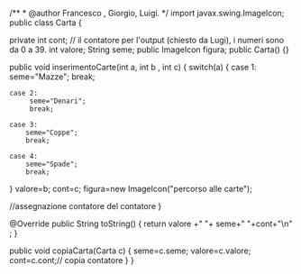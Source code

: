 /** *
@author Francesco , Giorgio, Luigi. */
import javax.swing.ImageIcon;
public class Carta {

  private int cont;   // il contatore per l'output (chiesto da Lugi), i numeri sono da 0 a 39.
  int valore; 
  String seme;
  public ImageIcon figura;
public Carta() {}

public void inserimentoCarte(int a, int b , int c) { 
    switch(a)
{ 
    case 1:
        seme="Mazze"; 
        break; 

    case 2: 
         seme="Denari"; 
         break; 
        
    case 3: 
        seme="Coppe"; 
        break; 

    case 4: 
        seme="Spade"; 
        break; 
} 
valore=b; 
cont=c;
figura=new ImageIcon("percorso alle carte");

//assegnazione contatore del contatore 
}

@Override public String toString() { return valore +" "+ seme+" "+cont+"\n" ; }

public void copiaCarta(Carta c) { seme=c.seme; valore=c.valore; cont=c.cont;// copia contatore
} }
